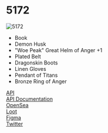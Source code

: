 
# 5172

![5172](https://user-images.githubusercontent.com/20258178/131888044-caea1e5b-eec5-423e-a17f-4ab2de60de70.png)

- Book
- Demon Husk
- "Woe Peak" Great Helm of Anger +1
- Plated Belt
- Dragonskin Boots
- Linen Gloves
- Pendant of Titans
- Bronze Ring of Anger

[API](https://api.fiveoneseventwo.com)  
[API Documentation](https://github.com/tongifer/loot-bag-5172-api)  
[OpenSea](https://opensea.io/assets/0xff9c1b15b16263c61d017ee9f65c50e4ae0113d7/5172)  
[Loot](https://lootproject.com)  
[Figma](https://www.figma.com/file/jFGVFc1CIDJR9WG5Rf9ZPz/5172-Community?node-id=2%3A2)  
[Twitter](https://twitter.com/bag5172)
